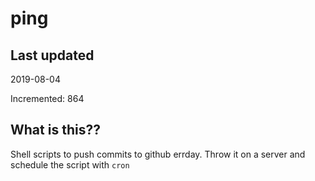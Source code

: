 # ping

## Last updated
2019-08-04

Incremented: 864

## What is this??
Shell scripts to push commits to github errday. Throw it on a server and schedule the script with `cron`
